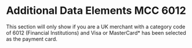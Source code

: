 
# Additional Data Elements MCC 6012

This section will only show if you are a UK merchant with a category code of 6012 (Financial Institutions) and Visa or MasterCard* has been selected as the payment card.